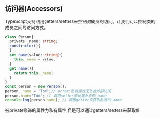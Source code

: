 ## 访问器(Accessors)
TypeScript支持利用getters/setters来控制对成员的访问。让我们可以控制类的成员之间的访问方式。
```typescript
class Person{
  private _name: string;
  constructor(){
  }
  set name(value: string){
    this._name = value;
  }
  get name(){
    return this._name;
  }
}
const person = new Person();
person._name = 'Tom';// error:私有属性无法被外部访问
person.name='Tom'; // 调用setter来设置私有的_name
console.log(person.name); // 调用getter来获取私有的_name
```
被private修饰的属性为私有属性,但是可以通过getters/setters来获取值
